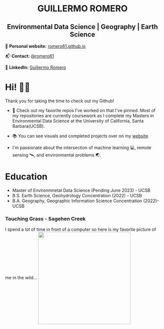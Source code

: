 
<h1 align="center"> GUILLERMO ROMERO </h1>

<h2 align="center"> Environmental Data Science | Geography | Earth Science </h2>


📝 **Personal website:** [romero61.github.io](https://romero61.github.io/)

📬 **Contact:** [@romero61](romero61@ucsb.edu)

🔗 **LinkedIn:** [Guillermo Romero](https://www.linkedin.com/in/romero61/)
# Hi! 👋🏽
Thank you for taking the time to check out my Github! 

- 📌 Check out my favorite repos I've worked on that I've pinned. Most of my repositories are currently coursework as I complete my Masters in Environmental Data Science at the University of California, Santa Barbara(UCSB). 

- 📚 You can see visuals and completed projects over on my [website](https://romero61.github.io/projects.html)

-  I'm passionate about the intersection of machine learning  💻, remote sensing 🛰, and environmental problems 🌏.

# Education
- Master of Environmnetal Data Science (Pending June 2023) - UCSB
- B.S. Earth Science, Geohydrology Concentration (2022) - UCSB
- B.A. Geography, Geographic Information Science Concentration (2022)- UCSB

### Touching Grass - Sagehen Creek
I spend a lot of time in front of a computer so here is my favorite picture of me in the wild...
<img align="center" src="https://github.com/romero61/romero61/blob/main/IMG_1368.jpg" width="300">

<!--
**romero61/romero61** is a ✨ _special_ ✨ repository because its `README.md` (this file) appears on your GitHub profile.

Here are some ideas to get you started:

- 🔭 I’m currently working on ...
- 🌱 I’m currently learning ...
- 👯 I’m looking to collaborate on ...
- 🤔 I’m looking for help with ...
- 💬 Ask me about ...
- 📫 How to reach me: ...
- 😄 Pronouns: ...
- ⚡ Fun fact: ...
-->
